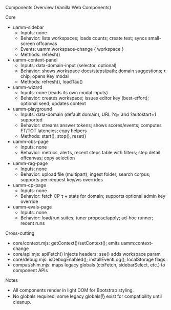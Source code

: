 Components Overview (Vanilla Web Components)

Core
- uamm-sidebar
  - Inputs: none
  - Behavior: lists workspaces; loads counts; create test; syncs small-screen offcanvas
  - Events: uamm:workspace-change { workspace }
  - Methods: refresh()
- uamm-context-panel
  - Inputs: data-domain-input (selector, optional)
  - Behavior: shows workspace docs/steps/path; domain suggestions; τ chip; opens Key modal
  - Methods: refresh(), loadTau()
- uamm-wizard
  - Inputs: none (reads its own modal inputs)
  - Behavior: creates workspace; issues editor key (best-effort); optional seed; updates context
- uamm-playground
  - Inputs: data-domain (default domain), URL ?q= and ?autostart=1 supported
  - Behavior: streams answer tokens; shows scores/events; computes FT/TOT latencies; copy helpers
  - Methods: start(), stop(), reset()
- uamm-obs-page
  - Inputs: none
  - Behavior: metrics, alerts, recent steps table with filters; step detail offcanvas; copy selection
- uamm-rag-page
  - Inputs: none
  - Behavior: upload file (multipart), ingest folder, search corpus; supports per-request key/ws overrides
- uamm-cp-page
  - Inputs: none
  - Behavior: fetch CP τ + stats for domain; supports optional admin key override
- uamm-evals-page
  - Inputs: none
  - Behavior: load/run suites; tuner propose/apply; ad-hoc runner; recent runs

Cross-cutting
- core/context.mjs: getContext()/setContext(); emits uamm:context-change
- core/api.mjs: apiFetch() injects headers; sse() adds workspace param
- core/debug.mjs: isDebugEnabled(); installEventLog(); localStorage flags
- compat/shim.mjs: maps legacy globals (ctxFetch, sidebarSelect, etc.) to component APIs

Notes
- All components render in light DOM for Bootstrap styling.
- No globals required; some legacy globals仍 exist for compatibility until cleanup.
